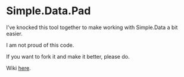 # Simple.Data.Pad

I've knocked this tool together to make working with Simple.Data a bit easier.

I am not proud of this code.

If you want to fork it and make it better, please do.

Wiki [here](https://github.com/markrendle/Simple.Data/wiki/Simple.Data.Pad).